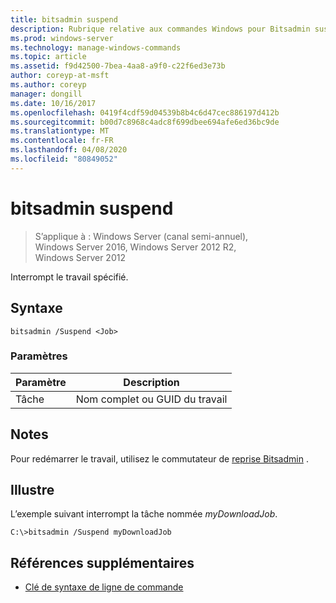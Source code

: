 ```yaml
---
title: bitsadmin suspend
description: Rubrique relative aux commandes Windows pour Bitsadmin suspend, qui interrompt le travail spécifié.
ms.prod: windows-server
ms.technology: manage-windows-commands
ms.topic: article
ms.assetid: f9d42500-7bea-4aa8-a9f0-c22f6ed3e73b
author: coreyp-at-msft
ms.author: coreyp
manager: dongill
ms.date: 10/16/2017
ms.openlocfilehash: 0419f4cdf59d04539b8b4c6d47cec886197d412b
ms.sourcegitcommit: b00d7c8968c4adc8f699dbee694afe6ed36bc9de
ms.translationtype: MT
ms.contentlocale: fr-FR
ms.lasthandoff: 04/08/2020
ms.locfileid: "80849052"
---
```

# <a name="bitsadmin-suspend"></a>bitsadmin suspend

> S’applique à : Windows Server (canal semi-annuel), Windows Server 2016, Windows Server 2012 R2, Windows Server 2012

Interrompt le travail spécifié.

## <a name="syntax"></a>Syntaxe

```
bitsadmin /Suspend <Job>
```

### <a name="parameters"></a>Paramètres

|Paramètre|Description|
|-------|--------|
|Tâche|Nom complet ou GUID du travail|

## <a name="remarks"></a>Notes

Pour redémarrer le travail, utilisez le commutateur de [reprise Bitsadmin](bitsadmin-resume.md) .

## <a name="examples"></a><a name=BKMK_examples></a>Illustre

L’exemple suivant interrompt la tâche nommée *myDownloadJob*.

```
C:\>bitsadmin /Suspend myDownloadJob
```

## <a name="additional-references"></a>Références supplémentaires

- [Clé de syntaxe de ligne de commande](command-line-syntax-key.md)
